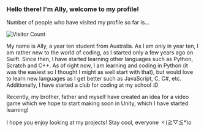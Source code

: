 ### Hello there! I'm Ally, welcome to my profile!


Number of people who have visited my profile so far is...

![Visitor Count](https://profile-counter.glitch.me/{AllyOMara}/count.svg)


My name is Ally, a year ten student from Australia. As I am only in year ten, I am rather new to the world of coding, as I started only a few years ago on Swift. Since then, I have started learning other languages such as Python, Scratch and C++. As of right now, I am learning and coding in Python (it was the easiest so I thought I might as well start with that), but would love to learn new languages as I get better such as JavaScript, C, C#, etc. 
Additionally, I have started a club for coding at my school :D

Recently, my brother, father and myself have created an idea for a video game which we hope to start making soon in Unity, which I have started learning! 


I hope you enjoy looking at my projects! Stay cool, everyone ヾ(≧▽≦*)o

